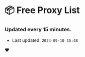 # :package: Free Proxy List
### Updated every 15 minutes.

- Last updated: `2024-09-10 15:48`

:heart:
